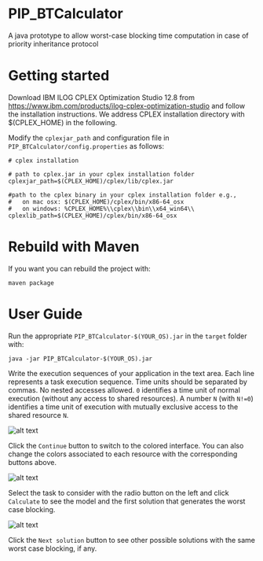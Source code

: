 # PIP_BTCalculator
A java prototype to allow worst-case blocking time computation in case of priority inheritance protocol

# Getting started

Download IBM ILOG CPLEX Optimization Studio 12.8 from https://www.ibm.com/products/ilog-cplex-optimization-studio and follow the installation instructions.
We address CPLEX installation directory with $(CPLEX_HOME) in the following.

Modify the `cplexjar_path` and configuration file in `PIP_BTCalculator/config.properties` as follows:


	# cplex installation
	
	# path to cplex.jar in your cplex installation folder
	cplexjar_path=$(CPLEX_HOME)/cplex/lib/cplex.jar 
	
	#path to the cplex binary in your cplex installation folder e.g.,
	# 	on mac osx: $(CPLEX_HOME)/cplex/bin/x86-64_osx
	#   on windows: %CPLEX_HOME%\\cplex\\bin\\x64_win64\\
	cplexlib_path=$(CPLEX_HOME)/cplex/bin/x86-64_osx

# Rebuild with Maven

If you want you can rebuild the project with:

`maven package`

# User Guide

Run the appropriate `PIP_BTCalculator-$(YOUR_OS).jar` in the `target` folder with:

`java -jar PIP_BTCalculator-$(YOUR_OS).jar`

Write the execution sequences of your application in the text area. Each line represents a task execution sequence. Time units should be separated by commas. No nested accesses allowed. 
`0` identifies a time unit of normal execution (without any access to shared resources). 
A number `N` (with `N!=0`) identifies a time unit of execution with mutually exclusive access to the shared resource `N`.

![alt text](https://raw.githubusercontent.com/dloreti/PIP_BTCalculator/img/img1.png)

Click the `Continue` button to switch to the colored interface. You can also change the colors associated to each resource with the corresponding buttons above.

![alt text](https://raw.githubusercontent.com/dloreti/PIP_BTCalculator/img/img2.png)

Select the task to consider with the radio button on the left and click `Calculate` to see the model and the first solution that generates the worst case blocking.

![alt text](https://raw.githubusercontent.com/dloreti/PIP_BTCalculator/img/img3.png)

Click the `Next solution` button to see other possible solutions with the same worst case blocking, if any.



